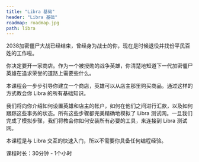 ```yaml
---
title: "Libra 基础"
header: "Libra 基础"
roadmap: roadmap.jpg
path: libra
---
```


2038加密僵尸大战已经结束，曾经身为战士的你，现在是时候退役并找份平民百姓的工作啦。

你决定要开一家商店。作为一个被授勋的战争英雄，你清楚地知道下一代加密僵尸英雄在追求荣誉的道路上需要些什么。

本课程会一步步引导你建立一个商店，英雄可以从店主那里购买商品。通过这样的方式教会你 Libra 的所有基础知识。

我们将向你介绍如何设置英雄和店主的帐户，如何在他们之间进行汇款，以及如何跟踪这些事务的状态。所有这些步骤都完美精确地模拟了 Libra 测试网。一旦我们完成了模拟步骤，我们将教会你如何安装所有必要的工具，来连接到 Libra 测试网。

本课程是与 Libra 交互的快速入门，所以不需要你具备任何编程经验。

课程时长：30分钟 - 1个小时
